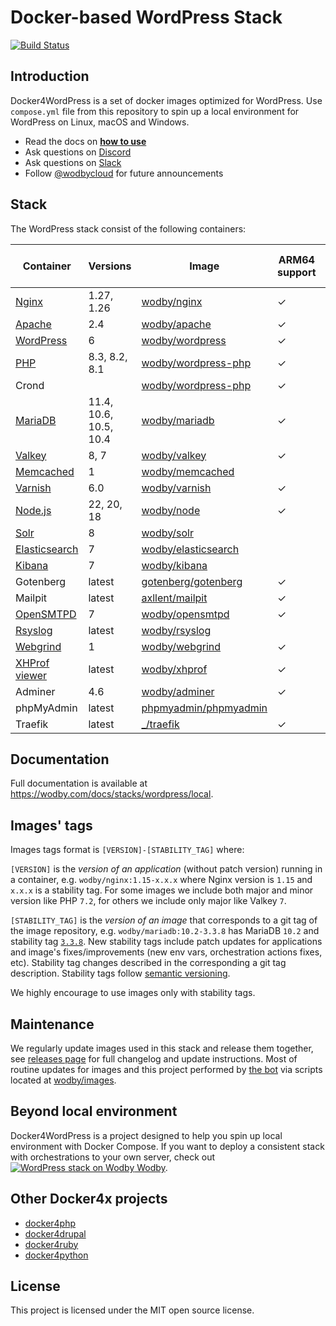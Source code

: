 # Docker-based WordPress Stack

[![Build Status](https://github.com/wodby/docker4wordpress/workflows/Run%20tests/badge.svg)](https://github.com/wodby/docker4wordpress/actions)

## Introduction

Docker4WordPress is a set of docker images optimized for WordPress. Use `compose.yml` file from this repository to spin
up a local environment for WordPress on Linux, macOS and Windows.

* Read the docs on [**how to use**](https://wodby.com/docs/stacks/wordpress/local#usage)
* Ask questions on [Discord](http://discord.wodby.com/)
* Ask questions on [Slack](http://slack.wodby.com/)
* Follow [@wodbycloud](https://twitter.com/wodbycloud) for future announcements

## Stack

The WordPress stack consist of the following containers:

| Container       | Versions               | Image                   | ARM64 support | Enabled by default |
|-----------------|------------------------|-------------------------|---------------|--------------------|
| [Nginx]         | 1.27, 1.26             | [wodby/nginx]           | ✓             | ✓                  |
| [Apache]        | 2.4                    | [wodby/apache]          | ✓             |                    |
| [WordPress]     | 6                      | [wodby/wordpress]       | ✓             | ✓                  |
| [PHP]           | 8.3, 8.2, 8.1          | [wodby/wordpress-php]   | ✓             |                    |
| Crond           |                        | [wodby/wordpress-php]   | ✓             | ✓                  |
| [MariaDB]       | 11.4, 10.6, 10.5, 10.4 | [wodby/mariadb]         | ✓             | ✓                  |
| [Valkey]        | 8, 7                   | [wodby/valkey]          | ✓             |                    |
| [Memcached]     | 1                      | [wodby/memcached]       |               |                    |
| [Varnish]       | 6.0                    | [wodby/varnish]         | ✓             |                    |
| [Node.js]       | 22, 20, 18             | [wodby/node]            | ✓             |                    |
| [Solr]          | 8                      | [wodby/solr]            |               |                    |
| [Elasticsearch] | 7                      | [wodby/elasticsearch]   |               |                    |
| [Kibana]        | 7                      | [wodby/kibana]          |               |                    |
| Gotenberg       | latest                 | [gotenberg/gotenberg]   | ✓             |                    |
| Mailpit         | latest                 | [axllent/mailpit]       | ✓             | ✓                  |
| [OpenSMTPD]     | 7                      | [wodby/opensmtpd]       | ✓             |                    |
| [Rsyslog]       | latest                 | [wodby/rsyslog]         |               |                    |
| [Webgrind]      | 1                      | [wodby/webgrind]        | ✓             |                    |
| [XHProf viewer] | latest                 | [wodby/xhprof]          | ✓             |                    |
| Adminer         | 4.6                    | [wodby/adminer]         | ✓             |                    |
| phpMyAdmin      | latest                 | [phpmyadmin/phpmyadmin] |               |                    |
| Traefik         | latest                 | [_/traefik]             | ✓             | ✓                  |

## Documentation

Full documentation is available at https://wodby.com/docs/stacks/wordpress/local.

## Images' tags

Images tags format is `[VERSION]-[STABILITY_TAG]` where:

`[VERSION]` is the _version of an application_ (without patch version) running in a container,
e.g. `wodby/nginx:1.15-x.x.x` where Nginx version is `1.15` and `x.x.x` is a stability tag. For some images we include
both major and minor version like PHP `7.2`, for others we include only major like Valkey `7`.

`[STABILITY_TAG]` is the _version of an image_ that corresponds to a git tag of the image repository,
e.g. `wodby/mariadb:10.2-3.3.8` has MariaDB `10.2` and stability
tag [`3.3.8`](https://github.com/wodby/mariadb/releases/tag/3.3.8). New stability tags include patch updates for
applications and image's fixes/improvements (new env vars, orchestration actions fixes, etc). Stability tag changes
described in the corresponding a git tag description. Stability tags follow [semantic versioning](https://semver.org/).

We highly encourage to use images only with stability tags.

## Maintenance

We regularly update images used in this stack and release them together,
see [releases page](https://github.com/wodby/docker4wordpress/releases) for full changelog and update instructions. Most
of routine updates for images and this project performed by [the bot](https://github.com/wodbot) via scripts located
at [wodby/images](https://github.com/wodby/images).

## Beyond local environment

Docker4WordPress is a project designed to help you spin up local environment with Docker Compose. If you want to deploy
a consistent stack with orchestrations to your own server, check
out [![WordPress stack on Wodby](https://www.google.com/s2/favicons?domain=wodby.com) Wodby](https://wodby.com/stacks/wordpress).

## Other Docker4x projects

* [docker4php](https://github.com/wodby/docker4php)
* [docker4drupal](https://github.com/wodby/docker4drupal)
* [docker4ruby](https://github.com/wodby/docker4ruby)
* [docker4python](https://github.com/wodby/docker4python)

## License

This project is licensed under the MIT open source license.

[Apache]: https://wodby.com/docs/stacks/wordpress/containers#apache

[Elasticsearch]: https://wodby.com/docs/stacks/elasticsearch

[Kibana]: https://wodby.com/docs/stacks/elasticsearch

[MariaDB]: https://wodby.com/docs/stacks/wordpress/containers#mariadb

[Memcached]: https://wodby.com/docs/stacks/wordpress/containers#memcached

[Nginx]: https://wodby.com/docs/stacks/wordpress/containers#nginx

[Node.js]: https://wodby.com/docs/stacks/wordpress/containers#nodejs

[OpenSMTPD]: https://wodby.com/docs/stacks/wordpress/containers#opensmtpd

[PHP]: https://wodby.com/docs/stacks/wordpress/containers#php

[Rsyslog]: https://wodby.com/docs/stacks/wordpress/containers#rsyslog

[Solr]: https://wodby.com/docs/stacks/solr

[Varnish]: https://wodby.com/docs/stacks/wordpress/containers#varnish

[Valkey]: https://wodby.com/docs/stacks/wordpress/containers#valkey

[Webgrind]: https://wodby.com/docs/stacks/wordpress/containers#webgrind

[Wordpress]: https://wodby.com/docs/stacks/wordpress/containers#php

[XHProf viewer]: https://wodby.com/docs/stacks/php/containers#xhprof-viewer

[_/traefik]: https://hub.docker.com/_/traefik

[gotenberg/gotenberg]: https://hub.docker.com/r/gotenberg/gotenberg

[axllent/mailpit]: https://hub.docker.com/r/axllent/mailpit

[phpmyadmin/phpmyadmin]: https://hub.docker.com/r/phpmyadmin/phpmyadmin

[wodby/adminer]: https://github.com/wodby/adminer

[wodby/apache]: https://github.com/wodby/apache

[wodby/elasticsearch]: https://github.com/wodby/elasticsearch

[wodby/kibana]: https://github.com/wodby/kibana

[wodby/mariadb]: https://github.com/wodby/mariadb

[wodby/memcached]: https://github.com/wodby/memcached

[wodby/nginx]: https://github.com/wodby/nginx

[wodby/node]: https://github.com/wodby/node

[wodby/opensmtpd]: https://github.com/wodby/opensmtpd

[wodby/valkey]: https://github.com/wodby/valkey

[wodby/rsyslog]: https://github.com/wodby/rsyslog

[wodby/solr]: https://github.com/wodby/solr

[wodby/varnish]: https://github.com/wodby/varnish

[wodby/webgrind]: https://hub.docker.com/r/wodby/webgrind

[wodby/wordpress-php]: https://github.com/wodby/wordpress-php

[wodby/wordpress]: https://github.com/wodby/wordpress

[wodby/xhprof]: https://github.com/wodby/xhprof
